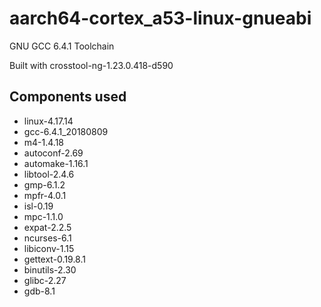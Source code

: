 # aarch64-cortex_a53-linux-gnueabi

GNU GCC 6.4.1 Toolchain

Built with crosstool-ng-1.23.0.418-d590

## Components used

- linux-4.17.14
- gcc-6.4.1_20180809
- m4-1.4.18
- autoconf-2.69
- automake-1.16.1
- libtool-2.4.6
- gmp-6.1.2
- mpfr-4.0.1
- isl-0.19
- mpc-1.1.0
- expat-2.2.5
- ncurses-6.1
- libiconv-1.15
- gettext-0.19.8.1
- binutils-2.30
- glibc-2.27
- gdb-8.1


